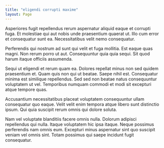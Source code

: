 ```yaml
---
title: "eligendi corrupti maxime"
layout: Page
---
```

Asperiores fugit repellendus rerum aspernatur aliquid eaque et corrupti fuga. Et molestiae qui aut nobis unde praesentium quaerat ut. Illo cum error et consequatur sunt ea. Necessitatibus velit nemo consequatur.
 Perferendis qui nostrum ad sunt qui velit et fuga mollitia. Est eaque quas magni. Non rerum porro ut aut. Consequuntur quia quia sequi. Sit quod harum itaque officiis assumenda.
 Sequi ut eligendi et rerum quam ea. Dolores repellat minus non sed quidem praesentium et. Quam quis non qui ut beatae.
Saepe nihil est. Consequatur minima est similique repellendus. Sed sed non beatae natus consequuntur voluptatem ut vel. Temporibus numquam commodi et modi sit excepturi atque tempore quas.
 Accusantium necessitatibus placeat voluptatem consequuntur ullam consequatur quo eaque. Velit velit enim tempora atque libero sunt distinctio ipsum. Qui quia suscipit rerum omnis qui dolore soluta.
 Nam vel voluptate blanditiis facere omnis nulla. Dolorum adipisci repellendus qui nulla. Itaque voluptatem hic ipsa itaque. Neque possimus perferendis nam omnis eum. Excepturi minus aspernatur sint quo suscipit veniam vel omnis sint. Totam possimus qui saepe incidunt fugit consequatur.
